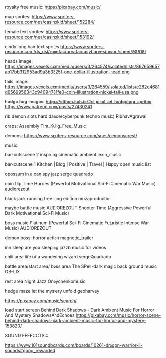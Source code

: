
royalty free music:
https://pixabay.com/music/

map sprites:
https://www.spriters-resource.com/nes/casinokid/sheet/152284/

female text sprites:
https://www.spriters-resource.com/nes/casinokid/sheet/153192/

cindy long hair text sprites
https://www.spriters-resource.com/ds_dsi/runefactoryafantasyharvestmoon/sheet/95818/

heads image:
https://images.vexels.com/media/users/3/264574/isolated/lists/867659657ab17bb312953ad9a3b3325f-one-dollar-illustration-head.png

tails image:
https://images.vexels.com/media/users/3/264559/isolated/lists/e282e4681d6569956343c94094781fe0-coin-illustration-nickel-tail-usa.png


hedge hog images:
https://elthen.itch.io/2d-pixel-art-hedgehog-sprites
https://www.patreon.com/posts/27430241

rib demon slots
hard dance(cyberpunk techno music)
RibhavAgrawal

craps:
Assembly
Tim_Kulig_Free_Music


demons:
https://www.spriters-resource.com/snes/demonscrest/

music:

bar-cutsscene 2
inspiring cinematic ambient
lexin_music

bar-cutscene 1
Kitchen | Blog | Positive | Travel | Happy
open music list

opossum in a can 
spy jazz
serge quadrado

coin flip
Time Hurries (Powerful Motivational Sci-Fi Cinematic War Music)
audiorezout

black jack
running free long edition
muzaproduction

maybe battle music
AUDIOREZOUT
Shooter Time (Aggressive Powerful Dark Motivational Sci-Fi Music)


boss music
Platinum (Powerful Sci-Fi Cinematic Futuristic Intense War Music)
AUDIOREZOUT

demon boss:
horror action
magnetic_trailer

inn sleep
are you sleeping jazzb
music for videos


chili area
life of a wandering wizard
sergeQuadrado

battle area/start  area/ boss area
The SPell-dark magic back ground music
OB-LIX

rest area
Night Jazz
Onoychenkomusic

hedge maze
let the mystery unfold
geoharvey

https://pixabay.com/music/search/

load start screen
Behind Dark Shadows - Dark Ambient Music For Horror And Mystery
ShadowsAndEchoes
https://pixabay.com/music/horror-scene-behind-dark-shadows-dark-ambient-music-for-horror-and-mystery-153820/


SOUND EFFECCTS:::

https://www.101soundboards.com/boards/10261-dragon-warrior-ii-sounds#goog_rewarded




